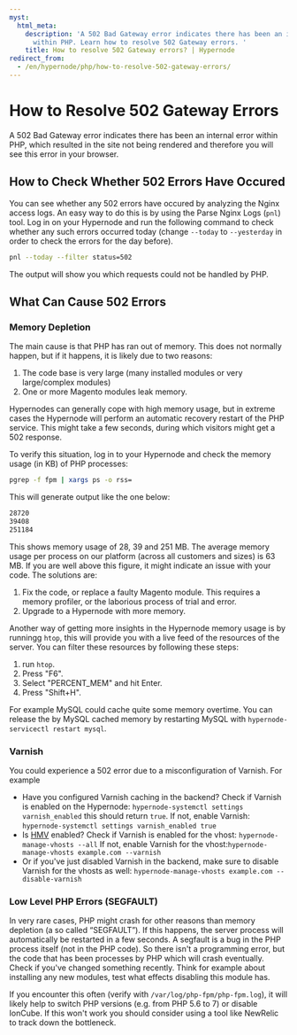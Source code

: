 ```yaml
---
myst:
  html_meta:
    description: 'A 502 Bad Gateway error indicates there has been an internal error
      within PHP. Learn how to resolve 502 Gateway errors. '
    title: How to resolve 502 Gateway errors? | Hypernode
redirect_from:
  - /en/hypernode/php/how-to-resolve-502-gateway-errors/
---
```


<!-- source: https://support.hypernode.com/en/hypernode/php/how-to-resolve-502-gateway-errors/ -->

# How to Resolve 502 Gateway Errors

A 502 Bad Gateway error indicates there has been an internal error within PHP, which resulted in the site not being rendered and therefore you will see this error in your browser.

## How to Check Whether 502 Errors Have Occured

You can see whether any 502 errors have occured by analyzing the Nginx access logs. An easy way to do this is by using the Parse Nginx Logs (`pnl`) tool. Log in on your Hypernode and run the following command to check whether any such errors occurred today (change `--today` to `--yesterday` in order to check the errors for the day before).

```bash
pnl --today --filter status=502

```

The output will show you which requests could not be handled by PHP.

## What Can Cause 502 Errors

### Memory Depletion

The main cause is that PHP has ran out of memory. This does not normally happen, but if it happens, it is likely due to two reasons:

1. The code base is very large (many installed modules or very large/complex modules)
1. One or more Magento modules leak memory.

Hypernodes can generally cope with high memory usage, but in extreme cases the Hypernode will perform an automatic recovery restart of the PHP service. This might take a few seconds, during which visitors might get a 502 response.

To verify this situation, log in to your Hypernode and check the memory usage (in KB) of PHP processes:

```bash
pgrep -f fpm | xargs ps -o rss=

```

This will generate output like the one below:

```bash
28720
39408
251184

```

This shows memory usage of 28, 39 and 251 MB. The average memory usage per process on our platform (across all customers and sizes) is 63 MB. If you are well above this figure, it might indicate an issue with your code. The solutions are:

1. Fix the code, or replace a faulty Magento module. This requires a memory profiler, or the laborious process of trial and error.
1. Upgrade to a Hypernode with more memory.

Another way of getting more insights in the Hypernode memory usage is by runningg `htop`, this will provide you with a live feed of the resources of the server. You can filter these resources by following these steps:

1. run `htop`.
1. Press "F6".
1. Select "PERCENT_MEM" and hit Enter.
1. Press "Shift+H".

For example MySQL could cache quite some memory overtime. You can release the by MySQL cached memory by restarting MySQL with `hypernode-servicectl restart mysql`.

### Varnish

You could experience a 502 error due to a misconfiguration of Varnish. For example

- Have you configured Varnish caching in the backend? Check if Varnish is enabled on the Hypernode: `hypernode-systemctl settings varnish_enabled`
  this should return `true`.
  If not, enable Varnish: `hypernode-systemctl settings varnish_enabled true`
- Is [HMV](../nginx/hypernode-managed-vhosts.md) enabled? Check if Varnish is enabled for the vhost:
  `hypernode-manage-vhosts --all`
  If not, enable Varnish for the vhost:`hypernode-manage-vhosts example.com --varnish`
- Or if you've just disabled Varnish in the backend, make sure to disable Varnish for the vhosts as well:
  `hypernode-manage-vhosts example.com --disable-varnish`

### Low Level PHP Errors (SEGFAULT)

In very rare cases, PHP might crash for other reasons than memory depletion (a so called “SEGFAULT”). If this happens, the server process will automatically be restarted in a few seconds. A segfault is a bug in the PHP process itself (not in the PHP code). So there isn't a programming error, but the code that has been processes by PHP which will crash eventually. Check if you've changed something recently. Think for example about installing any new modules, test what effects disabling this module has.

If you encounter this often (verify with `/var/log/php-fpm/php-fpm.log`), it will likely help to switch PHP versions (e.g. from PHP 5.6 to 7) or disable IonCube. If this won't work you should consider using a tool like NewRelic to track down the bottleneck.
